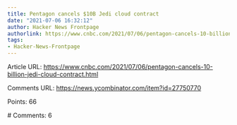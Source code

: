```yaml
---
title: Pentagon cancels $10B Jedi cloud contract
date: "2021-07-06 16:32:12"
author: Hacker News Frontpage
authorlink: https://www.cnbc.com/2021/07/06/pentagon-cancels-10-billion-jedi-cloud-contract.html
tags:
- Hacker-News-Frontpage
---
```


<p>Article URL: <a href="https://www.cnbc.com/2021/07/06/pentagon-cancels-10-billion-jedi-cloud-contract.html">https://www.cnbc.com/2021/07/06/pentagon-cancels-10-billion-jedi-cloud-contract.html</a></p>
<p>Comments URL: <a href="https://news.ycombinator.com/item?id=27750770">https://news.ycombinator.com/item?id=27750770</a></p>
<p>Points: 66</p>
<p># Comments: 6</p>
